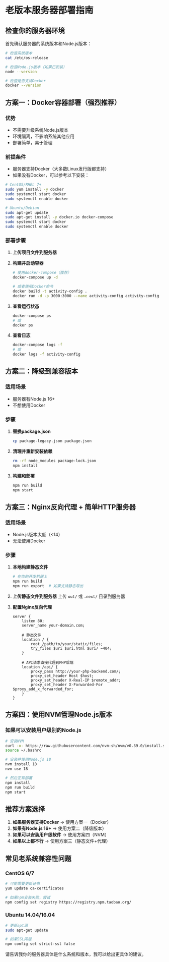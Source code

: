 # 老版本服务器部署指南

## 检查你的服务器环境

首先确认服务器的系统版本和Node.js版本：

```bash
# 检查系统版本
cat /etc/os-release

# 检查Node.js版本（如果已安装）
node --version

# 检查是否支持Docker
docker --version
```

## 方案一：Docker容器部署（强烈推荐）

### 优势
- 不需要升级系统Node.js版本
- 环境隔离，不影响系统其他应用
- 部署简单，易于管理

### 前提条件
- 服务器支持Docker（大多数Linux发行版都支持）
- 如果没有Docker，可以参考以下安装：

```bash
# CentOS/RHEL 7+
sudo yum install -y docker
sudo systemctl start docker
sudo systemctl enable docker

# Ubuntu/Debian
sudo apt-get update
sudo apt-get install -y docker.io docker-compose
sudo systemctl start docker
sudo systemctl enable docker
```

### 部署步骤

1. **上传项目文件到服务器**

2. **构建并启动容器**
   ```bash
   # 使用docker-compose（推荐）
   docker-compose up -d
   
   # 或者使用Docker命令
   docker build -t activity-config .
   docker run -d -p 3000:3000 --name activity-config activity-config
   ```

3. **查看运行状态**
   ```bash
   docker-compose ps
   # 或
   docker ps
   ```

4. **查看日志**
   ```bash
   docker-compose logs -f
   # 或
   docker logs -f activity-config
   ```

## 方案二：降级到兼容版本

### 适用场景
- 服务器有Node.js 16+
- 不想使用Docker

### 步骤

1. **替换package.json**
   ```bash
   cp package-legacy.json package.json
   ```

2. **清理并重新安装依赖**
   ```bash
   rm -rf node_modules package-lock.json
   npm install
   ```

3. **构建和部署**
   ```bash
   npm run build
   npm start
   ```

## 方案三：Nginx反向代理 + 简单HTTP服务器

### 适用场景
- Node.js版本太低（<14）
- 无法使用Docker

### 步骤

1. **本地构建静态文件**
   ```bash
   # 在你的开发机器上
   npm run build
   npm run export  # 如果支持静态导出
   ```

2. **上传静态文件到服务器**
   上传 `out/` 或 `.next/` 目录到服务器

3. **配置Nginx反向代理**
   ```nginx
   server {
       listen 80;
       server_name your-domain.com;
       
       # 静态文件
       location / {
           root /path/to/your/static/files;
           try_files $uri $uri.html $uri/ =404;
       }
       
       # API请求直接代理到PHP后端
       location /api/ {
           proxy_pass http://your-php-backend.com/;
           proxy_set_header Host $host;
           proxy_set_header X-Real-IP $remote_addr;
           proxy_set_header X-Forwarded-For $proxy_add_x_forwarded_for;
       }
   }
   ```

## 方案四：使用NVM管理Node.js版本

### 如果可以安装用户级别的Node.js

```bash
# 安装NVM
curl -o- https://raw.githubusercontent.com/nvm-sh/nvm/v0.39.0/install.sh | bash
source ~/.bashrc

# 安装并使用Node.js 18
nvm install 18
nvm use 18

# 然后正常部署
npm install
npm run build
npm start
```

## 推荐方案选择

1. **如果服务器支持Docker** → 使用方案一（Docker）
2. **如果有Node.js 16+** → 使用方案二（降级版本）
3. **如果可以安装用户级软件** → 使用方案四（NVM）
4. **如果以上都不行** → 使用方案三（静态文件+代理）

## 常见老系统兼容性问题

### CentOS 6/7
```bash
# 可能需要更新证书
yum update ca-certificates

# 如果npm安装失败，尝试
npm config set registry https://registry.npm.taobao.org/
```

### Ubuntu 14.04/16.04
```bash
# 更新apt源
sudo apt-get update

# 如果SSL问题
npm config set strict-ssl false
```

请告诉我你的服务器具体是什么系统和版本，我可以给出更具体的建议。